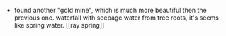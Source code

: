 - found another "gold mine", which is much more beautiful then the previous one. waterfall with seepage water from tree roots, it's seems like spring water. [[ray spring]]